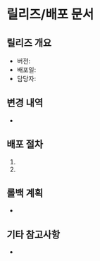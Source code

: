 # 릴리즈/배포 문서

## 릴리즈 개요
- 버전:
- 배포일:
- 담당자:

## 변경 내역
- 

## 배포 절차
1. 
2. 

## 롤백 계획
- 

## 기타 참고사항
- 
